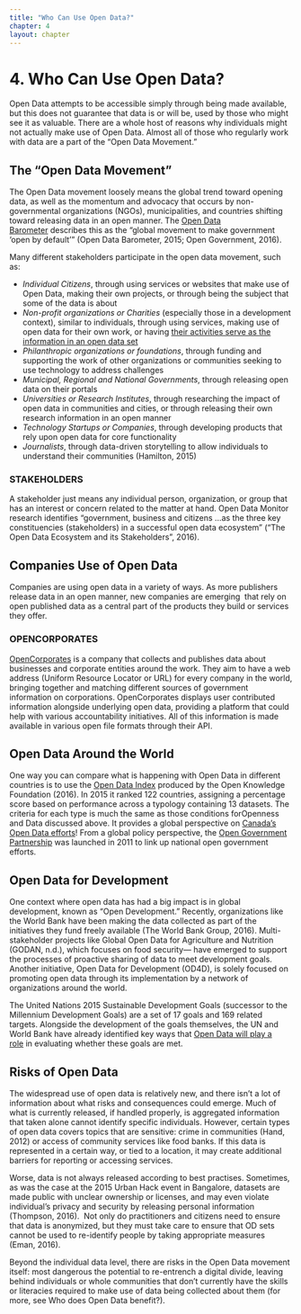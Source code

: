 ```yaml
---
title: "Who Can Use Open Data?"
chapter: 4
layout: chapter
---
```


# 4. Who Can Use Open Data?

Open Data attempts to be accessible simply through being made available, but this does not guarantee that data is or will be, used by those who might see it as valuable. There are a whole host of reasons why individuals might not actually make use of Open Data. Almost all of those who regularly work with data are a part of the “Open Data Movement.” 

## The “Open Data Movement”

The Open Data movement loosely means the global trend toward opening data, as well as the momentum and advocacy that occurs by non-governmental organizations (NGOs), municipalities, and countries shifting toward releasing data in an open manner. The [Open Data Barometer](https://www.google.com/url?q=http://www.opendatabarometer.org/report/summary/&sa=D&ust=1473021927327000&usg=AFQjCNEKcw-kN9a02iooi3nI3i7qRsU8IQ) describes this as the “global movement to make government ‘open by default’” (Open Data Barometer, 2015; Open Government, 2016).

Many different stakeholders participate in the open data movement, such as:

* *Individual Citizens*, through using     services or websites that make use of Open Data, making their own     projects, or through being the subject that some of the data is     about
* *Non-profit organizations or Charities* (especially those in a development context), similar to individuals, through using services, making use of open data for their own work, or having [their     activities serve as the information in an open data     set](https://www.google.com/url?q=http://odimpact.org/case-opening-canadas-t3010-charity-information-return-data.html&sa=D&ust=1473021927329000&usg=AFQjCNFIIa6hoWRgkbgC-DpiG53AGs-JzQ)
* *Philanthropic organizations or foundations*, through funding and supporting the work of other organizations or communities seeking to use technology to address challenges
* *Municipal, Regional and National Governments*, through releasing open data on their portals 
* *Universities or Research Institutes*, through researching the impact of open data in communities and cities, or through releasing their own research information in an open manner 
* *Technology Startups or Companies*, through developing products that rely upon open data for core functionality
* *Journalists*, through data-driven storytelling to allow individuals to understand their communities (Hamilton, 2015) 

### STAKEHOLDERS

A stakeholder just means any individual person, organization, or group that has an interest or concern related to the matter at hand. Open Data Monitor research identifies “government, business and citizens …as the three key constituencies (stakeholders) in a successful open data ecosystem” (“The Open Data Ecosystem and its Stakeholders”, 2016).

## Companies Use of Open Data

Companies are using open data in a variety of ways. As more publishers release data in an open manner, new companies are emerging  that rely on open published data as a central part of the products they build or services they offer.

### OPENCORPORATES
 [OpenCorporates](https://www.google.com/url?q=https://opencorporates.com/&sa=D&ust=1473021927333000&usg=AFQjCNGvbnubdh0sKvOXgkLK1CO9zJflNg) is a company that collects and publishes data about businesses and corporate entities around the work. They aim to have a web address (Uniform Resource Locator or URL) for every company in the world, bringing together and matching different sources of government information on corporations. OpenCorporates displays user contributed information alongside underlying open data, providing a platform that could help with various accountability initiatives. All of this information is made available in various open file formats through their API.

## Open Data Around the World

One way you can compare what is happening with Open Data in different countries is to use the [Open Data Index](https://www.google.com/url?q=http://index.okfn.org/place/&sa=D&ust=1473021927334000&usg=AFQjCNF_xV5jFX_3bhdzdSRk3MIhmdZ57g) produced by the Open Knowledge Foundation (2016). In 2015 it ranked 122 countries, assigning a percentage score based on performance across a typology containing 13 datasets. The criteria for each type is much the same as those conditions forOpenness and Data discussed above. It provides a global perspective on [Canada’s Open Data efforts](https://www.google.com/url?q=http://index.okfn.org/place/canada/&sa=D&ust=1473021927335000&usg=AFQjCNFLNL1t6URdV2H__EOImPIC9WkeHw)! From a global policy perspective, the [Open Government Partnership](https://www.google.com/url?q=http://www.opengovpartnership.org/&sa=D&ust=1473021927335000&usg=AFQjCNFbLtxLZrqCw_EuRKBTOk28Gvnitg) was launched in 2011 to link up national open government efforts.

## Open Data for Development

One context where open data has had a big impact is in global development, known as “Open Development.” Recently, organizations like the World Bank have been making the data collected as part of the initiatives they fund freely available (The World Bank Group, 2016). Multi-stakeholder projects like Global Open Data for Agriculture and Nutrition (GODAN, n.d.), which focuses on food security— have emerged to support the processes of proactive sharing of data to meet development goals. Another initiative, Open Data for Development (OD4D), is solely focused on promoting open data through its implementation by a network of organizations around the world.

The United Nations 2015 Sustainable Development Goals (successor to the Millennium Development Goals) are a set of 17 goals and 169 related targets. Alongside the development of the goals themselves, the UN and World Bank have already identified key ways that [Open Data](https://www.google.com/url?q=http://blogs.worldbank.org/ic4d/sustainable-development-goals-and-open-data&sa=D&ust=1473021927338000&usg=AFQjCNF4TNr1uN8Oe2QINCu9r2G6wH2mow)[ will play a role](https://www.google.com/url?q=http://blogs.worldbank.org/ic4d/sustainable-development-goals-and-open-data&sa=D&ust=1473021927338000&usg=AFQjCNF4TNr1uN8Oe2QINCu9r2G6wH2mow) in evaluating whether these goals are met. 

## Risks of Open Data

The widespread use of open data is relatively new, and there isn’t a lot of information about what risks and consequences could emerge. Much of what is currently released, if handled properly, is aggregated information that taken alone cannot identify specific individuals. However, certain types of open data covers topics that are sensitive: crime in communities (Hand, 2012) or access of community services like food banks. If this data is represented in a certain way, or tied to a location, it may create additional barriers for reporting or accessing services.

Worse, data is not always released according to best practises. Sometimes, as was the case at the 2015 Urban Hack event in Bangalore, datasets are made public with unclear ownership or licenses, and may even violate individual’s privacy and security by releasing personal information (Thompson, 2016).  Not only do practitioners and citizens need to ensure that data is anonymized, but they must take care to ensure that OD sets cannot be used to re-identify people by taking appropriate measures (Eman, 2016).

Beyond the individual data level, there are risks in the Open Data movement itself: most dangerous the potential to re-entrench a digital divide, leaving behind individuals or whole communities that don’t currently have the skills or literacies required to make use of data being collected about them (for more, see Who does Open Data benefit?).
